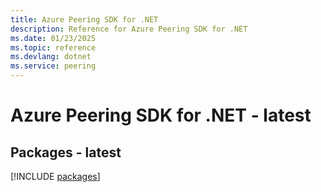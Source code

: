 ```yaml
---
title: Azure Peering SDK for .NET
description: Reference for Azure Peering SDK for .NET
ms.date: 01/23/2025
ms.topic: reference
ms.devlang: dotnet
ms.service: peering
---
```

# Azure Peering SDK for .NET - latest
## Packages - latest
[!INCLUDE [packages](peering-index.md)]
